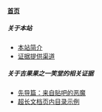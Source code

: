 
#### [首页](?file=home-首页)

##### 关于本站
- [本站简介](?file=001-关于本站/01-本站简介 "本站简介")
- [证据提供渠道](?file=001-关于本站/02-证据提供渠道 "证据提供渠道")

##### 关于吉果果之一笑堂的相关证据
- [先导篇：来自贴吧的恶魔](?file=002-关于吉果果之一笑堂的相关证据/001-先导篇：来自贴吧的恶魔 "先导篇：来自贴吧的恶魔")
- [超长文档页内目录示例](?file=002-关于吉果果之一笑堂的相关证据/002-超长文档页内目录示例 "超长文档页内目录示例")
